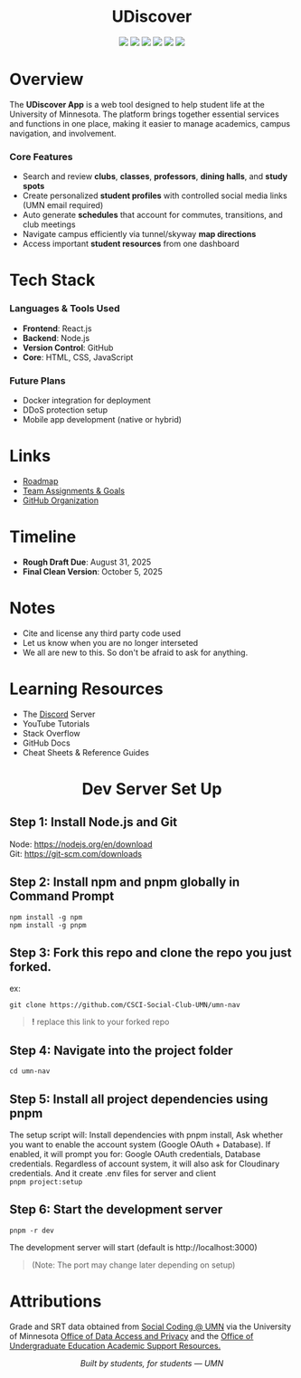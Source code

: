 <h1 align="center">UDiscover</h1>

<p align="center">
  <img src="https://img.shields.io/badge/HTML5-E34F26?style=for-the-badge&logo=html5&logoColor=white" />
  <img src="https://img.shields.io/badge/CSS3-1572B6?style=for-the-badge&logo=css3&logoColor=white" />
  <img src="https://img.shields.io/badge/JavaScript-F7DF1E?style=for-the-badge&logo=javascript&logoColor=black" />
  <img src="https://img.shields.io/badge/React-20232A?style=for-the-badge&logo=react&logoColor=61DAFB" />
  <img src="https://img.shields.io/badge/Node.js-339933?style=for-the-badge&logo=nodedotjs&logoColor=white" />
  <img src="https://img.shields.io/badge/GitHub-100000?style=for-the-badge&logo=github&logoColor=white" />
</p>


# **Overview**

The **UDiscover App** is a web tool designed to help student life at the University of Minnesota. The platform brings together essential services and functions in one place, making it easier to manage academics, campus navigation, and involvement.

### Core Features

- Search and review **clubs**, **classes**, **professors**, **dining halls**, and **study spots**
- Create personalized **student profiles** with controlled social media links (UMN email required)
- Auto generate **schedules** that account for commutes, transitions, and club meetings
- Navigate campus efficiently via tunnel/skyway **map directions**
- Access important **student resources** from one dashboard


# **Tech Stack**

### Languages & Tools Used

- **Frontend**: React.js
- **Backend**: Node.js
- **Version Control**: GitHub
- **Core**: HTML, CSS, JavaScript

### Future Plans

- Docker integration for deployment
- DDoS protection setup
- Mobile app development (native or hybrid)

# **Links**

- [Roadmap](./Roadmap.md)
- [Team Assignments & Goals](./Teams.md)
- [GitHub Organization](https://github.com/CSCI-Social-Club-UMN)


# **Timeline**

- **Rough Draft Due**: August 31, 2025
- **Final Clean Version**: October 5, 2025


# **Notes**

- Cite and license any third party code used
- Let us know when you are no longer interseted
- We all are new to this. So don't be afraid to ask for anything.


# **Learning Resources**

- The [Discord](https://discord.gg/XuCXuTsFut) Server
- YouTube Tutorials
- Stack Overflow
- GitHub Docs
- Cheat Sheets & Reference Guides

<h1 align="center">Dev Server Set Up</h1>

## Step 1: Install Node.js and Git
Node: https://nodejs.org/en/download
<br>
Git: https://git-scm.com/downloads

## Step 2: Install npm and pnpm globally in Command Prompt
```npm install -g npm```
<br>
```npm install -g pnpm```

## Step 3: Fork this repo and clone the repo you just forked.
ex:
<br>

```git clone https://github.com/CSCI-Social-Club-UMN/umn-nav```
> **!** replace this link to your forked repo

## Step 4: Navigate into the project folder
```cd umn-nav```

## Step 5: Install all project dependencies using pnpm
The setup script will:
Install dependencies with pnpm install,
Ask whether you want to enable the account system (Google OAuth + Database).
If enabled, it will prompt you for:
Google OAuth credentials,
Database credentials.
Regardless of account system, it will also ask for Cloudinary credentials.
And it create .env files for server and client
<br>
```pnpm project:setup```

## Step 6: Start the development server
```pnpm -r dev```

The development server will start (default is http://localhost:3000)
> (Note: The port may change later depending on setup)

# **Attributions**
Grade and SRT data obtained from [Social Coding @ UMN](https://www.socialcoding.net) via the University of Minnesota [Office of Data Access and Privacy](https://ogc.umn.edu/data-access-and-privacy) and 
the [Office of Undergraduate Education Academic Support Resources.](https://undergrad.umn.edu/units/asr)

<p align="center"><i>Built by students, for students — UMN</i></p>
